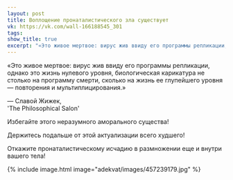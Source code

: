 ```yaml
---
layout: post
title: Воплощение пронаталистического зла существует
vk: https://vk.com/wall-166188545_301
tags: 
show_title: true
excerpt: "«Это живое мертвое: вирус жив ввиду его программы репликации, однако это жизнь нулевого уровня, биологическая карикатура не столько на программу смерти, сколько на жизнь ее глупейшего уровня..."
---
```

«Это живое мертвое: вирус жив ввиду его программы репликации, однако это жизнь нулевого уровня, биологическая карикатура не столько на программу смерти, сколько на жизнь ее глупейшего уровня — повторения и мультиплицирования.»

— Славой Жижек, <br>
'The Philosophical Salon'

Избегайте этого неразумного аморального существа!

Держитесь подальше от этой актуализации всего худшего!

Откажите пронаталистическому исчадию в размножении еще и внутри вашего тела!

{% include image.html image="adekvat/images/457239179.jpg" %}